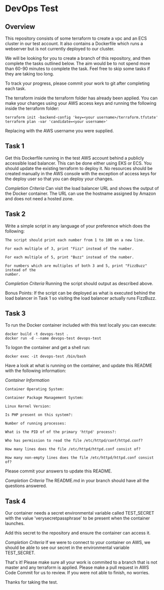 DevOps Test
===========

Overview
---------

This repository consists of some terraform to create a vpc and an ECS cluster
in our test account. It also contains a Dockerfile which runs a webserver but is
not currently deployed to our cluster.

We will be looking for you to create a branch of this repository, and then
complete the tasks outlined below. The aim would be to not spend more than 60-90
minutes to complete the task. Feel free to skip some tasks if they are taking
too long.

To track your progress, please commit your work to git after completing
each task.

The terraform inside the terraform folder has already been applied. You can make
your changes using your AWS access keys and running the following inside the
terraform folder:

    terraform init -backend-config 'key=<your username>/terraform.tfstate'
    terraform plan -var 'candidate=<your username>'

Replacing <your username> with the AWS username you were supplied.

Task 1
------

Get this Dockerfile running in the test AWS account behind a publicly accessible
load balancer. This can be done either using EKS or ECS. You should update the
existing terraform to deploy it. No resources should be created manually in the
AWS console with the exception of access keys for the deploy user so that you
can deploy your changes.

*Completion Criteria* Can visit the load balancer URL and shows the output of
the Docker container. The URL can use the hostname assigned by Amazon and does
not need a hosted zone.

Task 2
------

Write a simple script in any language of your preference which does the
following:

```
The script should print each number from 1 to 100 on a new line.

For each multiple of 3, print "Fizz" instead of the number.

For each multiple of 5, print "Buzz" instead of the number.

For numbers which are multiples of both 3 and 5, print "FizzBuzz" instead of the
number.
```

*Completion Criteria* Running the script should output as described above.

Bonus Points: If the script can be deployed as what is executed behind the load
balancer in Task 1 so visiting the load balancer actually runs FizzBuzz.

Task 3
------

To run the Docker container included with this test locally you can execute:

    docker build -t devops-test .
    docker run -d --name devops-test devops-test

To logon the container and get a shell run:

    docker exec -it devops-test /bin/bash

Have a look at what is running on the container, and update this README with the
following information:

*Container Information*

    Container Operating System:

    Container Package Management System:

    Linux Kernel Version:

    Is PHP present on this system?:

    Number of running processes:

    What is the PID of of the primary 'httpd' process?:

    Who has permission to read the file /etc/httpd/conf/httpd.conf?

    How many lines does the file /etc/httpd/httpd.conf consist of?

    How many non-empty lines does the file /etc/httpd/httpd.conf consist of?

Please commit your answers to update this README.

*Completion Criteria* The README.md in your branch should have all the questions
answered.

Task 4
------

Our container needs a secret environmental variable called TEST_SECRET with the
value 'verysecretpassphrase' to be present when the container launches.

Add this secret to the repository and ensure the container can access it.

*Completion Criteria* If we were to connect to your container on AWS,
we should be able to see our secret in the environmental variable TEST_SECRET.

That's it! Please make sure all your work is commited to a branch that is not
master and any terraform is applied. Please make a pull request in AWS Code
Commit for us to review. If you were not able to finish, no worries.

Thanks for taking the test.
